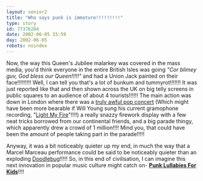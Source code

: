 ```yaml
---
layout: senior2
title: "Who says punk is immature!!!!!!!!!"
type: story
id: 77376284
date: 2002-06-05 15:59
day: 2002-06-05
robots: noindex
---
```


Now, the way this Queen's Jubilee malarkey was covered in the mass media, you'd think everyone in the entire British Isles was going <i>"Cor blimey guv, God bless our Queen!!!!!"</i> and had a Union Jack painted on their face!!!!!!!!! Well, I can tell you that's a lot of bunkum and tummyrot!!!!!!! It was just reported like that and then shown across the UK on big telly screens in public squares to an audience of about 4 tourists!!!!!! The main action was down in London where there was a <a href="http://www.ilxor.com/thread.php?msgid=2216087" title="Ozzy Osbourne?!?!??!?!">truly awful pop concert</a> (Which might have been more bearable if Will Young sung his current gramophone recording, "<a href="http://news.bbc.co.uk/hi/english/uk/newsid_2022000/2022338.stm" title="'Come on babay, liight my fiiire!!!!!!!'  'Errr, one would rather not, actually!!!!'">Light My Fire</a>"!!!!) a really snazzy firework display with a few neat tricks borrowed from our continental friends, and a big parade thingy, which apparently drew a crowd of 1 million!!!! Mind you, that could have been the amount of people taking part in the parade!!!!! 

Anyway, it was a bit noticeably quieter up my end, in much the way that a Marcel Marceau performance could be said to be noticeably quieter than an exploding <a href="http://www.home-dome.com/Telescope/Doodlbug.htm" title="Erm, actually, it doesn't look like fly faeces, so I dunno why they called it that!!!!!!!!">Doodlebug</a>!!!!! So, in this end of civilisation, I can imagine this next innovation in popular music culture might catch on- <b><a href="http://www.punkrockbaby.com/" title="Daddy, wot does 'Sex and Drugs and Rock 'n' Roll' mean?!!??!?!">Punk Lullabies For Kids</a></b>!!!!
<div style="clear: both;"></div>

